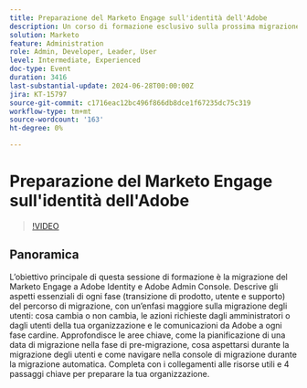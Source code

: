 ```yaml
---
title: Preparazione del Marketo Engage sull'identità dell'Adobe
description: Un corso di formazione esclusivo sulla prossima migrazione a Adobe Admin Console. Questo incontro sarà in un formato di stile "Training the Trainer" in modo da poter prendere ciò che si impara ed educare i capitoli su questo cambiamento imminente.
solution: Marketo
feature: Administration
role: Admin, Developer, Leader, User
level: Intermediate, Experienced
doc-type: Event
duration: 3416
last-substantial-update: 2024-06-28T00:00:00Z
jira: KT-15797
source-git-commit: c1716eac12bc496f866db8dce1f67235dc75c319
workflow-type: tm+mt
source-wordcount: '163'
ht-degree: 0%

---
```



# Preparazione del Marketo Engage sull&#39;identità dell&#39;Adobe

>[!VIDEO](https://video.tv.adobe.com/v/3430920/?learn=on)

## Panoramica

L’obiettivo principale di questa sessione di formazione è la migrazione del Marketo Engage a Adobe Identity e Adobe Admin Console. Descrive gli aspetti essenziali di ogni fase (transizione di prodotto, utente e supporto) del percorso di migrazione, con un’enfasi maggiore sulla migrazione degli utenti: cosa cambia o non cambia, le azioni richieste dagli amministratori o dagli utenti della tua organizzazione e le comunicazioni da Adobe a ogni fase cardine. Approfondisce le aree chiave, come la pianificazione di una data di migrazione nella fase di pre-migrazione, cosa aspettarsi durante la migrazione degli utenti e come navigare nella console di migrazione durante la migrazione automatica. Completa con i collegamenti alle risorse utili e 4 passaggi chiave per preparare la tua organizzazione.
